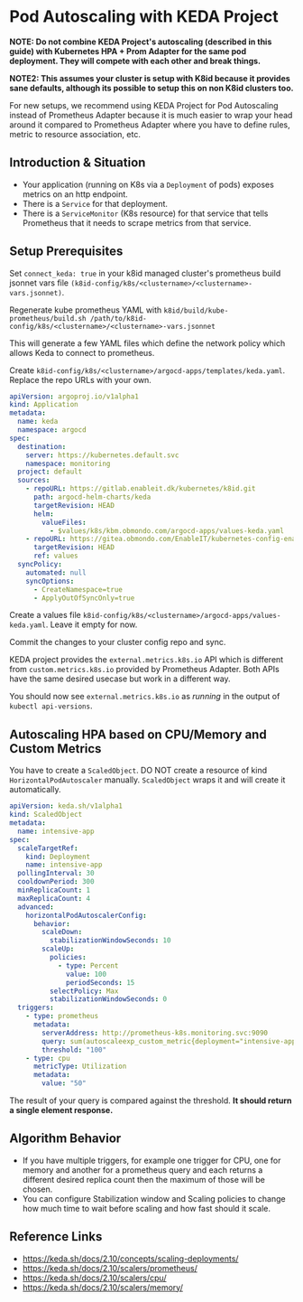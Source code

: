 # Pod Autoscaling with KEDA Project

**NOTE: Do not combine KEDA Project's autoscaling (described in this guide) with Kubernetes HPA + Prom Adapter
for the same pod deployment. They will compete with each other and break things.**

**NOTE2: This assumes your cluster is setup with K8id because it provides sane defaults, although its possible to setup
this on non K8id clusters too.**

For new setups, we recommend using KEDA Project for Pod Autoscaling instead of Prometheus Adapter because
it is much easier to wrap your head around it compared to Prometheus Adapter where you have to define
rules, metric to resource association, etc.

## Introduction & Situation

- Your application (running on K8s via a `Deployment` of pods) exposes metrics on an http endpoint.
- There is a `Service` for that deployment.
- There is a `ServiceMonitor` (K8s resource) for that service that tells Prometheus that it needs to scrape metrics
  from that service.

## Setup Prerequisites

Set `connect_keda: true` in your k8id managed cluster's prometheus build jsonnet vars file
`(k8id-config/k8s/<clustername>/<clustername>-vars.jsonnet)`.

Regenerate kube prometheus YAML with
`k8id/build/kube-prometheus/build.sh /path/to/k8id-config/k8s/<clustername>/<clustername>-vars.jsonnet`

This will generate a few YAML files which define the network policy which allows Keda to connect to prometheus.

Create `k8id-config/k8s/<clustername>/argocd-apps/templates/keda.yaml`.
Replace the repo URLs with your own.

```yaml
apiVersion: argoproj.io/v1alpha1
kind: Application
metadata:
  name: keda
  namespace: argocd
spec:
  destination:
    server: https://kubernetes.default.svc
    namespace: monitoring
  project: default
  sources:
    - repoURL: https://gitlab.enableit.dk/kubernetes/k8id.git
      path: argocd-helm-charts/keda
      targetRevision: HEAD
      helm:
        valueFiles:
          - $values/k8s/kbm.obmondo.com/argocd-apps/values-keda.yaml
    - repoURL: https://gitea.obmondo.com/EnableIT/kubernetes-config-enableit.git
      targetRevision: HEAD
      ref: values
  syncPolicy:
    automated: null
    syncOptions:
      - CreateNamespace=true
      - ApplyOutOfSyncOnly=true
```

Create a values file `k8id-config/k8s/<clustername>/argocd-apps/values-keda.yaml`. Leave it empty for now.

Commit the changes to your cluster config repo and sync.

KEDA project provides the `external.metrics.k8s.io` API which is different from `custom.metrics.k8s.io` provided by
Prometheus Adapter. Both APIs have the same desired usecase but work in a different way.

You should now see `external.metrics.k8s.io` as _running_ in the output of `kubectl api-versions`.

## Autoscaling HPA based on CPU/Memory and Custom Metrics

You have to create a `ScaledObject`. DO NOT create a resource of kind `HorizontalPodAutoscaler` manually.
`ScaledObject` wraps it and will create it automatically.

```yaml
apiVersion: keda.sh/v1alpha1
kind: ScaledObject
metadata:
  name: intensive-app
spec:
  scaleTargetRef:
    kind: Deployment
    name: intensive-app
  pollingInterval: 30
  cooldownPeriod: 300
  minReplicaCount: 1
  maxReplicaCount: 4
  advanced:
    horizontalPodAutoscalerConfig:
      behavior:
        scaleDown:
          stabilizationWindowSeconds: 10
        scaleUp:
          policies:
            - type: Percent
              value: 100
              periodSeconds: 15
          selectPolicy: Max
          stabilizationWindowSeconds: 0
  triggers:
    - type: prometheus
      metadata:
        serverAddress: http://prometheus-k8s.monitoring.svc:9090
        query: sum(autoscaleexp_custom_metric{deployment="intensive-app"}) + sum(another_custom_metric{deployment="intensive-app"})
        threshold: "100"
    - type: cpu
      metricType: Utilization
      metadata:
        value: "50"
```

The result of your query is compared against the threshold. **It should return a single element response.**

## Algorithm Behavior

- If you have multiple triggers, for example one trigger for CPU, one for memory and another
  for a prometheus query and each returns a different desired replica count then the maximum of those will be chosen.
- You can configure Stabilization window and Scaling policies to change how much time to wait before scaling and
  how fast should it scale.

## Reference Links

- https://keda.sh/docs/2.10/concepts/scaling-deployments/
- https://keda.sh/docs/2.10/scalers/prometheus/
- https://keda.sh/docs/2.10/scalers/cpu/
- https://keda.sh/docs/2.10/scalers/memory/
